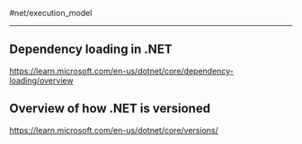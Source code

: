 #net/execution_model

---

## Dependency loading in .NET

https://learn.microsoft.com/en-us/dotnet/core/dependency-loading/overview

## Overview of how .NET is versioned

https://learn.microsoft.com/en-us/dotnet/core/versions/

